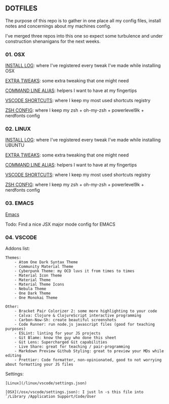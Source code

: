 ## DOTFILES

The purpose of this repo is to gather in one place all my config files, install notes and concernings about my machines config.

I've merged three repos into this one so expect some turbulence and under construction shenanigans for the next weeks.

### 01. OSX

[INSTALL LOG](/osx/docs/install-log.md): where I've registered every tweak I've made while installing OSX

[EXTRA TWEAKS](/osx/docs/tweaks.md): some extra tweaking that one might need

[COMMAND LINE ALIAS](/osx/alias/.alias): helpers I want to have at my fingertips

[VSCODE SHORTCUTS](/osx/docs/vscode-notes.md): where I keep my most used shortcuts registry

[ZSH CONFIG](/osx/docs/zsh-config.md): where I keep my zsh + oh-my-zsh + powerlevel9k + nerdfonts config

### 02. LINUX

[INSTALL LOG](/linux/docs/install-log.md): where I've registered every tweak I've made while installing UBUNTU

[EXTRA TWEAKS](/linux/docs/tweaks.md): some extra tweaking that one might need

[COMMAND LINE ALIAS](/linux/alias/.alias): helpers I want to have at my fingertips

[VSCODE SHORTCUTS](/linux/docs/vscode-notes.md): where I keep my most used shortcuts registry

[ZSH CONFIG](/linux/docs/zsh-config.md): where I keep my zsh + oh-my-zsh + powerlevel9k + nerdfonts config

### 03. EMACS

[Emacs](/emacs)

Todo: Find a nice JSX major mode config for EMACS

### 04. VSCODE

Addons list:

    Themes:
        - Atom One Dark Syntax Theme
        - Community Material Theme
        - Cyberpunk Theme: my OCD luvs it from times to times
        - Material Icon Theme
        - Material Theme
        - Material Theme Icons
        - Nebula Theme
        - One Dark Theme
        - One Monokai Theme

    Other:
        - Bracket Pair Colorizer 2: some more highlighting to your code
        - Calva: Clojure & ClojureScript interactive programming
        - Carbon-Now-Sh: create beautiful screenshots
        - Code Runner: run node.js javascript files (good for teaching purposes)
        - ESLint: linting for your JS projects
        - Git Blame: know the guy who done this sheet
        - Git Lens: Supercharged Git capabilities
        - Live Share: great for teaching / pair-programming
        - Markdown Preview Github Styling: great to preview your MDs while editing
        - Prettier: Code formatter, non-opinionated, good to not worrying about formatting your JS files

Settings:

    [Linux](/linux/vscode/settings.json)

    [OSX](/osx/vscode/settings.json): I just ln -s this file into ˜/Library /Application Support/Code/User
